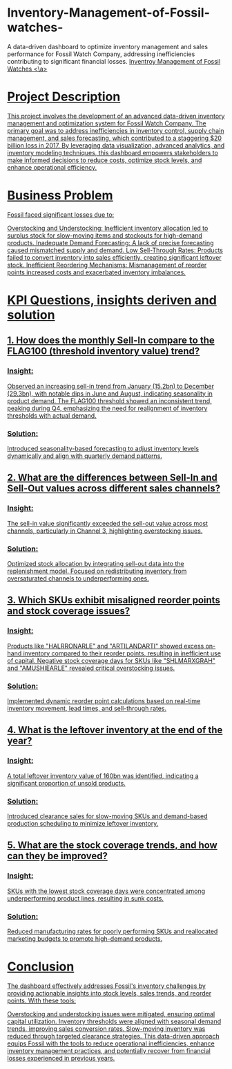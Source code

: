 # Inventory-Management-of-Fossil-watches-
A data-driven dashboard to optimize inventory management and sales performance for Fossil Watch Company, addressing inefficiencies contributing to significant financial losses.
<a href= "https://app.powerbi.com/groups/me/reports/861677cb-4a43-4917-9552-a79f6c396262/ReportSection?experience=power-bi"> Inventroy Management of Fossil Watches <\a>

# Project Description 
This project involves the development of an advanced data-driven inventory management and optimization system for Fossil Watch Company. The primary goal was to address inefficiencies in inventory control, supply chain management, and sales forecasting, which contributed to a staggering $20 billion loss in 2017. By leveraging data visualization, advanced analytics, and inventory modeling techniques, this dashboard empowers stakeholders to make informed decisions to reduce costs, optimize stock levels, and enhance operational efficiency.

# Business Problem 
Fossil faced significant losses due to:

Overstocking and Understocking: Inefficient inventory allocation led to surplus stock for slow-moving items and stockouts for high-demand products.
Inadequate Demand Forecasting: A lack of precise forecasting caused mismatched supply and demand.
Low Sell-Through Rates: Products failed to convert inventory into sales efficiently, creating significant leftover stock.
Inefficient Reordering Mechanisms: Mismanagement of reorder points increased costs and exacerbated inventory imbalances.

# KPI Questions,  insights deriven and solution 
## 1. How does the monthly Sell-In compare to the FLAG100 (threshold inventory value) trend?
### Insight:
Observed an increasing sell-in trend from January (15.2bn) to December (29.3bn), with notable dips in June and August, indicating seasonality in product demand.
The FLAG100 threshold showed an inconsistent trend, peaking during Q4, emphasizing the need for realignment of inventory thresholds with actual demand.
### Solution:
Introduced seasonality-based forecasting to adjust inventory levels dynamically and align with quarterly demand patterns.
## 2. What are the differences between Sell-In and Sell-Out values across different sales channels?
### Insight:
The sell-in value significantly exceeded the sell-out value across most channels, particularly in Channel 3, highlighting overstocking issues.
### Solution:
Optimized stock allocation by integrating sell-out data into the replenishment model. Focused on redistributing inventory from oversaturated channels to underperforming ones.
## 3. Which SKUs exhibit misaligned reorder points and stock coverage issues?
### Insight:
Products like "HALRRONARLE" and "ARTILANDARTI" showed excess on-hand inventory compared to their reorder points, resulting in inefficient use of capital.
Negative stock coverage days for SKUs like "SHLMARXGRAH" and "AMUSHIEARLE" revealed critical overstocking issues.
### Solution:
Implemented dynamic reorder point calculations based on real-time inventory movement, lead times, and sell-through rates.
## 4. What is the leftover inventory at the end of the year?
### Insight:
A total leftover inventory value of 160bn was identified, indicating a significant proportion of unsold products.
### Solution:
Introduced clearance sales for slow-moving SKUs and demand-based production scheduling to minimize leftover inventory.
## 5. What are the stock coverage trends, and how can they be improved?
### Insight:
SKUs with the lowest stock coverage days were concentrated among underperforming product lines, resulting in sunk costs.
### Solution:
Reduced manufacturing rates for poorly performing SKUs and reallocated marketing budgets to promote high-demand products.

# Conclusion 
The dashboard effectively addresses Fossil's inventory challenges by providing actionable insights into stock levels, sales trends, and reorder points. With these tools:

Overstocking and understocking issues were mitigated, ensuring optimal capital utilization.
Inventory thresholds were aligned with seasonal demand trends, improving sales conversion rates.
Slow-moving inventory was reduced through targeted clearance strategies.
This data-driven approach equips Fossil with the tools to reduce operational inefficiencies, enhance inventory management practices, and potentially recover from financial losses experienced in previous years.
